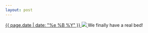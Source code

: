 ```yaml
---
layout: post
---
```


<p>
  <a href="/429">
    <time>{{ page.date | date: "%e %B %Y" }}</time>
    <img src="https://s3.amazonaws.com/life.aaronjgreenberg.com/429.jpg">
  </a>
  We finally have a real bed!
</p>
